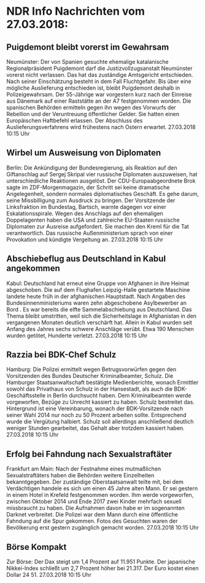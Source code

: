 # NDR Info Nachrichten vom 27.03.2018:


## Puigdemont bleibt vorerst im Gewahrsam
Neumünster: Der von Spanien gesuchte ehemalige katalanische Regionalpräsident Puigdemont darf die Justizvollzugsanstalt Neumünster vorerst nicht verlassen. Das hat das zuständige Amtsgericht entschieden. Nach seiner Einschätzung besteht in dem Fall Fluchtgefahr. Bis über eine mögliche Auslieferung entschieden ist, bleibt Puigdemont deshalb in Polizeigewahrsam. Der 55-Jährige war vorgestern kurz nach der Einreise aus Dänemark auf einer Raststätte an der A7 festgenommen worden. Die spanischen Behörden ermitteln gegen ihn wegen des Vorwurfs der Rebellion und der Veruntreuung öffentlicher Gelder. Sie hatten einen Europäischen Haftbefehl erlassen. Der Abschluss des Auslieferungsverfahrens wird frühestens nach Ostern erwartet. 27.03.2018 10:15 Uhr 

## Wirbel um Ausweisung von Diplomaten
Berlin: Die Ankündigung der Bundesregierung, als Reaktion auf den Giftanschlag auf Sergej Skripal vier russische Diplomaten auszuweisen, hat unterschiedliche Reaktionen ausgelöst. Der CDU-Europaabgeordnete Brok sagte im ZDF-Morgenmagazin, der Schritt sei keine dramatische Angelegenheit, sondern normales diplomatisches Geschäft. Es gehe darum, seine Missbilligung zum Ausdruck zu bringen. Der Vorsitzende der Linksfraktion im Bundestag, Bartsch, warnte dagegen vor einer Eskalationsspirale. Wegen des Anschlags auf den ehemaligen Doppelagenten haben die USA und zahlreiche EU-Staaten russische Diplomaten zur Ausreise aufgefordert. Sie machen den Kreml für die Tat verantwortlich. Das russische Außenministerium sprach von einer Provokation und kündigte Vergeltung an. 27.03.2018 10:15 Uhr 

## Abschiebeflug aus Deutschland in Kabul angekommen
Kabul: Deutschland hat erneut eine Gruppe von Afghanen in ihre Heimat abgeschoben. Die auf dem Flughafen Leipzig-Halle gestartete Maschine landete heute früh in der afghanischen Hauptstadt. Nach Angaben des Bundesinnenministeriums waren zehn abgeschobene Asylbewerber an Bord . Es war bereits die elfte Sammelabschiebung aus Deutschland. Das Thema bleibt umstritten, weil sich die Sicherheitslage in Afghanistan in den vergangenen Monaten deutlich verschärft hat. Allein in Kabul wurden seit Anfang des Jahres sechs schwere Anschläge verübt. Etwa 190 Menschen wurden getötet, Hunderte verletzt. 27.03.2018 10:15 Uhr 

## Razzia bei BDK-Chef Schulz
Hamburg: Die Polizei ermittelt wegen Betrugsvorwürfen gegen den Vorsitzenden des Bundes Deutscher Kriminalbeamter, Schulz. Die Hamburger Staatsanwaltschaft bestätigte Medienberichte, wonach Ermittler sowohl das Privathaus von Schulz in der Hansestadt, als auch die BDK-Geschäftsstelle in Berlin durchsucht haben. Dem Kriminalbeamten werde vorgeworfen, Bezüge zu Unrecht kassiert zu haben. Schulz bestreitet das. Hintergrund ist eine Vereinbarung, wonach der BDK-Vorsitzende nach seiner Wahl 2014 nur noch zu 50 Prozent arbeiten sollte. Entsprechend wurde die Vergütung halbiert. Schulz soll allerdings anschließend deutlich weniger Stunden gearbeitet, das Gehalt aber trotzdem kassiert haben. 27.03.2018 10:15 Uhr 

## Erfolg bei Fahndung nach Sexualstraftäter
Frankfurt am Main: Nach der Festnahme eines mutmaßlichen Sexualstraftäters haben die Behörden weitere Einzelheiten bekanntgegeben. Der zuständige Oberstaatsanwalt teilte mit, bei dem Verdächtigen handele es sich um einen 45 Jahre alten Mann. Er sei gestern in einem Hotel in Krefeld festgenommen worden. Ihm werde vorgeworfen, zwischen Oktober 2014 und Ende 2017 zwei Kinder mehrfach sexuell missbraucht zu haben. Die Aufnahmen davon habe er im sogenannten Darknet verbreitet. Die Polizei war dem Mann durch eine öffentliche Fahndung auf die Spur gekommen. Fotos des Gesuchten waren der Bevölkerung erst gestern zugänglich gemacht worden. 27.03.2018 10:15 Uhr 

## Börse Kompakt
Zur Börse: Der Dax steigt um 1,4 Prozent auf 11.951 Punkte. Der japanische Nikkei-Index schließt um 2,7 Prozent höher bei 21.317. Der Euro kostet einen Dollar 24 51. 27.03.2018 10:15 Uhr 
